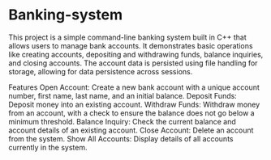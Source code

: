 # Banking-system
This project is a simple command-line banking system built in C++ that allows users to manage bank accounts. It demonstrates basic operations like creating accounts, depositing and withdrawing funds, balance inquiries, and closing accounts. The account data is persisted using file handling for storage, allowing for data persistence across sessions.

Features
Open Account: Create a new bank account with a unique account number, first name, last name, and an initial balance.
Deposit Funds: Deposit money into an existing account.
Withdraw Funds: Withdraw money from an account, with a check to ensure the balance does not go below a minimum threshold.
Balance Inquiry: Check the current balance and account details of an existing account.
Close Account: Delete an account from the system.
Show All Accounts: Display details of all accounts currently in the system.
